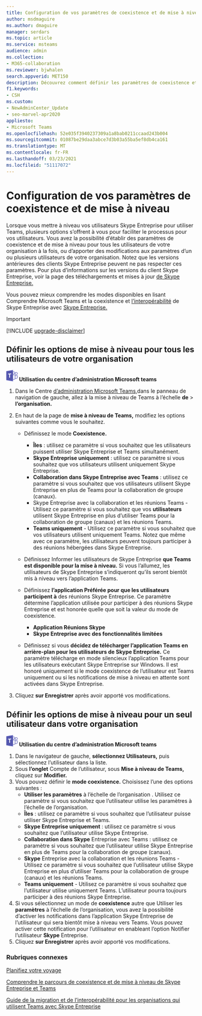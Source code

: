 ```yaml
---
title: Configuration de vos paramètres de coexistence et de mise à niveau
author: msdmaguire
ms.author: dmaguire
manager: serdars
ms.topic: article
ms.service: msteams
audience: admin
ms.collection:
- M365-collaboration
ms.reviewer: bjwhalen
search.appverid: MET150
description: Découvrez comment définir les paramètres de coexistence et de mise à niveau pour tous les utilisateurs de votre organisation à la fois, ou pour un ou plusieurs membres de votre organisation.
f1.keywords:
- CSH
ms.custom:
- NewAdminCenter_Update
- seo-marvel-apr2020
appliesto:
- Microsoft Teams
ms.openlocfilehash: 52e035f3940237309a1a8bab0211ccaad243b004
ms.sourcegitcommit: 01087be29daa3abce7d3b03a55ba5ef8db4ca161
ms.translationtype: MT
ms.contentlocale: fr-FR
ms.lasthandoff: 03/23/2021
ms.locfileid: "51117072"
---
```

# <a name="set-your-coexistence-and-upgrade-settings"></a>Configuration de vos paramètres de coexistence et de mise à niveau


Lorsque vous mettre à niveau vos utilisateurs Skype Entreprise pour utiliser Teams, plusieurs options s’offrent à vous pour faciliter le processus pour vos utilisateurs. Vous avez la possibilité d’établir des paramètres de coexistence et de mise à niveau pour tous les utilisateurs de votre organisation à la fois, ou d’apporter des modifications aux paramètres d’un ou plusieurs utilisateurs de votre organisation. Notez que les versions antérieures des clients Skype Entreprise peuvent ne pas respecter ces paramètres. Pour plus d’informations sur les versions du client Skype Entreprise, voir la page des téléchargements et mises à jour [de Skype Entreprise.](/skypeforbusiness/software-updates) 

Vous pouvez mieux comprendre les modes disponibles en lisant Comprendre Microsoft Teams et la coexistence et [l’interopérabilité](teams-and-skypeforbusiness-coexistence-and-interoperability.md) de Skype Entreprise avec [Skype Entreprise.](coexistence-chat-calls-presence.md)  

> [!IMPORTANT]
> [!INCLUDE [upgrade-disclaimer](includes/upgrade-disclaimer.md)]


## <a name="set-upgrade-options-for-all-users-in-your-organization"></a>Définir les options de mise à niveau pour tous les utilisateurs de votre organisation

![Icône affichant le logo Microsoft Teams](media/teams-logo-30x30.png) **Utilisation du centre d’administration Microsoft teams**

1. Dans le Centre [d’administration Microsoft Teams,](https://admin.teams.microsoft.com/)dans le panneau de navigation de gauche, allez à la mise à niveau de Teams à l’échelle **de**  >  **l’organisation.** 

2. En haut de la page de **mise à niveau de Teams,** modifiez les options suivantes comme vous le souhaitez.
    - Définissez le mode **Coexistence.**
        - **Îles** : utilisez ce paramètre si vous souhaitez que les utilisateurs puissent utiliser Skype Entreprise et Teams simultanément.
        - **Skype Entreprise uniquement** : utilisez ce paramètre si vous souhaitez que vos utilisateurs utilisent uniquement Skype Entreprise.
        - **Collaboration dans Skype Entreprise avec Teams** : utilisez ce paramètre si vous souhaitez que vos utilisateurs utilisent Skype Entreprise en plus de Teams pour la collaboration de groupe (canaux).
        - Skype Entreprise avec la collaboration et les réunions Teams - Utilisez ce paramètre si vous souhaitez que vos **utilisateurs** utilisent Skype Entreprise en plus d’utiliser Teams pour la collaboration de groupe (canaux) et les réunions Teams.
        - **Teams uniquement** - Utilisez ce paramètre si vous souhaitez que vos utilisateurs utilisent uniquement Teams. Notez que même avec ce paramètre, les utilisateurs peuvent toujours participer à des réunions hébergées dans Skype Entreprise.
        
    - Définissez Informer les utilisateurs de Skype Entreprise **que Teams est disponible pour la mise à niveau.** Si vous l’allumez, les utilisateurs de Skype Entreprise s’indiqueront qu’ils seront bientôt mis à niveau vers l’application Teams.
    - Définissez **l’application Préférée pour que les utilisateurs participent à** des réunions Skype Entreprise. Ce paramètre détermine l’application utilisée pour participer à des réunions Skype Entreprise et est honorée quelle que soit la valeur du mode de coexistence.
      - **Application Réunions Skype**
      - **Skype Entreprise avec des fonctionnalités limitées**
    - Définissez si vous **décidez de télécharger l’application Teams en arrière-plan pour les utilisateurs de Skype Entreprise.**  Ce paramètre télécharge en mode silencieux l’application Teams pour les utilisateurs exécutant Skype Entreprise sur Windows. Il est honoré uniquement si le mode coexistence de l’utilisateur est Teams uniquement ou si les notifications de mise à niveau en attente sont activées dans Skype Entreprise.
3. Cliquez **sur Enregistrer** après avoir apporté vos modifications.

## <a name="set-upgrade-options-for-a-single-user-in-your-organization"></a>Définir les options de mise à niveau pour un seul utilisateur dans votre organisation

![Icône affichant le logo Microsoft Teams](media/teams-logo-30x30.png) **Utilisation du centre d’administration Microsoft teams**

1. Dans le navigateur de gauche, **sélectionnez Utilisateurs,** puis sélectionnez l’utilisateur dans la liste. 
2. Sous **l’onglet** Compte de l’utilisateur, sous **Mise à niveau de Teams,** cliquez sur **Modifier.**
3. Vous pouvez définir le **mode coexistence.** Choisissez l’une des options suivantes :
     - **Utiliser les paramètres** à l’échelle de l’organisation . Utilisez  ce paramètre si vous souhaitez que l’utilisateur utilise les paramètres à l’échelle de l’organisation. 
     - **Îles** : utilisez ce paramètre si vous souhaitez que l’utilisateur puisse utiliser Skype Entreprise et Teams. 
     - **Skype Entreprise uniquement** : utilisez ce paramètre si vous souhaitez que l’utilisateur utilise Skype Entreprise.
     - **Collaboration dans Skype** Entreprise avec Teams : utilisez ce paramètre si vous souhaitez que l’utilisateur utilise Skype Entreprise en plus de Teams pour la collaboration de groupe (canaux).
      - **Skype** Entreprise avec la collaboration et les réunions Teams - Utilisez ce paramètre si vous souhaitez que l’utilisateur utilise Skype Entreprise en plus d’utiliser Teams pour la collaboration de groupe (canaux) et les réunions Teams.
     - **Teams uniquement** - Utilisez ce paramètre si vous souhaitez que l’utilisateur utilise uniquement Teams. L’utilisateur pourra toujours participer à des réunions Skype Entreprise.
4. Si vous sélectionnez un mode de **coexistence** autre que Utiliser les **paramètres** à l’échelle de l’organisation, vous avez la possibilité d’activer les notifications dans l’application Skype Entreprise de l’utilisateur qui sera bientôt mise à niveau vers Teams. Vous pouvez activer cette notification pour l’utilisateur en enableant l’option Notifier l’utilisateur **Skype** Entreprise.
5. Cliquez **sur Enregistrer** après avoir apporté vos modifications.

### <a name="related-topics"></a>Rubriques connexes
[Planifiez votre voyage](upgrade-plan-journey.md)

[Comprendre le parcours de coexistence et de mise à niveau de Skype Entreprise et Teams](upgrade-and-coexistence-of-skypeforbusiness-and-teams.md)

[Guide de la migration et de l’interopérabilité pour les organisations qui utilisent Teams avec Skype Entreprise](migration-interop-guidance-for-teams-with-skype.md)
